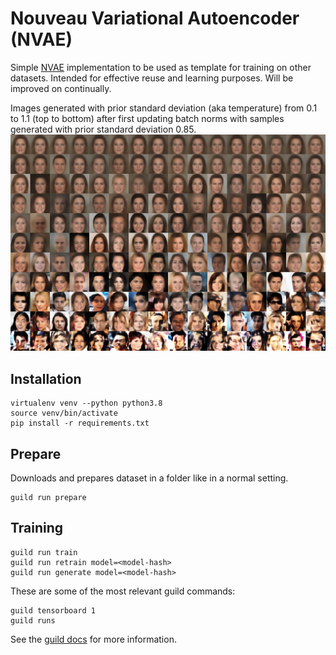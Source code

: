 # Nouveau Variational Autoencoder (NVAE)
Simple [NVAE](https://arxiv.org/abs/2007.03898) implementation to be used as 
template for training on other datasets. Intended for effective reuse and 
learning purposes. Will be improved on continually.

Images generated with prior standard deviation (aka temperature) from 0.1
to 1.1 (top to bottom) after first updating batch norms with samples
generated with prior standard deviation 0.85.
![Generated images with different temperatures](assets/prior_std85.png)

## Installation
```
virtualenv venv --python python3.8
source venv/bin/activate
pip install -r requirements.txt
```

## Prepare
Downloads and prepares dataset in a folder like in a normal setting.
```
guild run prepare
```

## Training
```
guild run train
guild run retrain model=<model-hash>
guild run generate model=<model-hash>
```

These are some of the most relevant guild commands:
```
guild tensorboard 1
guild runs
```

See the [guild docs](https://my.guild.ai/docs) for more information.
